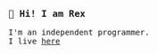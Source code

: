 <samp>
<h3>👋 Hi! I am Rex </h3>
I'm an independent programmer. <br>
I live <a href="https://regisndizihiwe.me">here</a>
</samp>
<!--
currently revamping [scriptylabs](https://scriptylabs.com).<br>
I focus on <b>crafting performant apps</b> and making <b>problem solving designs</b>.<br><br>
When I get time, I push some commits on  <b>open source tools</b> that can be useful:
- [gcommit](https://github.com/veritem/gcommit)-&nbsp;conventional commits utility cli
- [json-base](https://github.com/regisrex/json-base)-&nbsp;a minitool that enables using json files as databases
- [string-hunt](https://github.com/regisrex/string-hunt)-&nbsp;string search via nested objects.
- [sharecode](https://github.com/regisrex/sharecode)-&nbsp;codeshare.io was not working, so.. i did mine :)
- [more...](https://github.com/regisrex?tab=repositories)
Let's link up - [twitter](https://twitter.com/regisrex)&nbsp;.&nbsp;[linkedin](https://linkedin.com/in/regisndizihirwe). <br>
Visit my portifolios - [regisndizihiwe.me](https://regisndizihiwe.me)&nbsp;.&nbsp;[designs.regisndizihiwe.me](https://designs.regisndizihiwe.me) <br>
<br>
<b>Good day ✌️ </b>

-->
